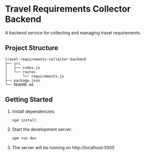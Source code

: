 # Travel Requirements Collector Backend

A backend service for collecting and managing travel requirements.

## Project Structure

```
travel-requirements-collector-backend
├── src
│   ├── index.js
│   └── routes
│       └── requirements.js
├── package.json
└── README.md
```

## Getting Started

1. Install dependencies:
   ```bash
   npm install
   ```

2. Start the development server:
   ```bash
   npm run dev
   ```

3. The server will be running on http://localhost:3000
